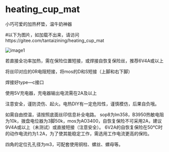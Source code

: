 # heating_cup_mat
小巧可爱的加热杯垫，温牛奶神器


#以下为图片，如加载不出来，请访问https://gitee.com/tantaizining/heating_cup_mat


![image1](https://gitee.com/tantaizining/heating_cup_mat/raw/master/images/1.jpg)


若直接全功率加热，需在保险位置短接，或焊接自恢复保险丝，推荐6V4A或以上

将丝印对应的0R电阻短接，将mos的D和S短接（上脚和右下脚）

焊接好type—c接口

使用5V充电器，充电器输出电流需在2A及以上

注意安全，谨防烫伤、起火。电热DIY有一定危险性，谨慎模仿，后果自负哦。


如需自由控温，请按照底面丝印信息补全电路。
sop8为lm358，B3950热敏电阻为10k，拨盘电位器为3脚50k，mos为AO3400，自恢复保险不可采用2A，建议9V4A或以上（未测试）或直接短接（注意安全）。
6V2A的自恢复保险在50℃时的动作电流约为1.2A，为了使其能稳定工作，需选用工作电流更高的保险。

四角的定位孔孔径为m3，可配套使用铜柱、螺丝、螺母等。
